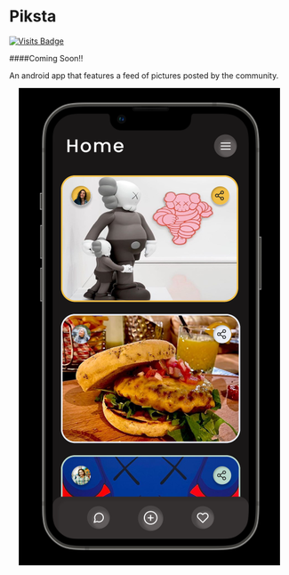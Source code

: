 # Piksta 
[![Visits Badge](https://badges.pufler.dev/visits/sahilsarin390/Piksta)](https://badges.pufler.dev)

####Coming Soon!!

An android app that features a feed of pictures posted by the community.

<div align = "center">

  ![image](https://raw.githubusercontent.com/sahilsarin390/Piksta/main/Screenshot%202021-11-30%20233823.png)
  
</div>
